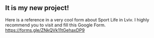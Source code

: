 ## It is my new project!
 
 Here is a reference in a very cool form about Sport Life in Lviv. I highly recommend you to visit and fill this Google Form.
https://forms.gle/ZNkQVk11tGehaxDP9


